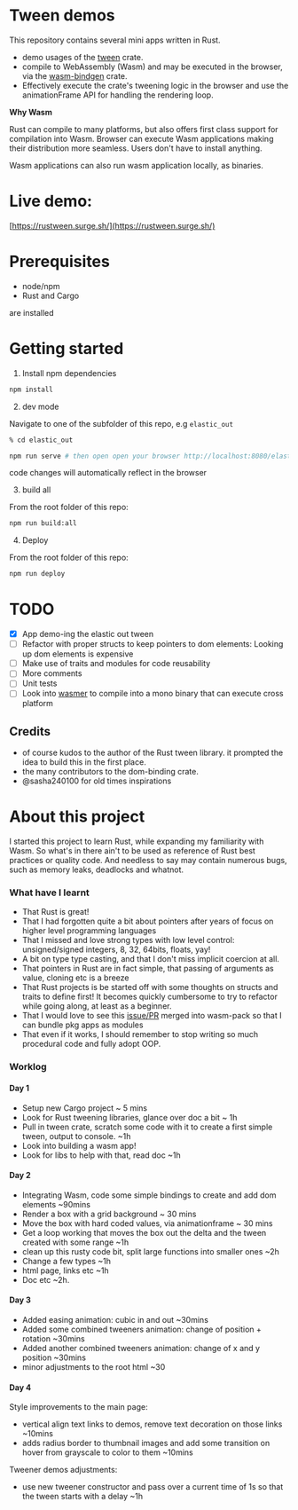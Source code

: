 # Tween demos

This repository contains several mini apps written in Rust.

- demo usages of the [tween](https://crates.io/crates/tween) crate.
- compile to WebAssembly (Wasm) and may be executed in the browser, via the [wasm-bindgen](https://crates.io/crates/wasm-bindgen) crate.
- Effectively execute the crate's tweening logic in the browser and use the animationFrame API for handling the rendering loop.

**Why Wasm**

Rust can compile to many platforms, but also offers first class support for compilation into Wasm. Browser can execute Wasm applications making their distribution more seamless. Users don't have to install anything.

Wasm applications can also run wasm application locally, as binaries.


# Live demo:

[https://rustween.surge.sh/](https://rustween.surge.sh/)

# Prerequisites

- node/npm
- Rust and Cargo

are installed

# Getting started

1. Install npm dependencies

```bash
npm install
```


2. dev mode

Navigate to one of the subfolder of this repo, e.g `elastic_out`

```bash
% cd elastic_out
```

```bash
npm run serve # then open open your browser http://localhost:8080/elastic-out.html
```

code changes will automatically reflect in the browser

3. build all

From the root folder of this repo:

```bash
npm run build:all 
```

4. Deploy 

From the root folder of this repo:

```bash
npm run deploy
```
  
# TODO

- [x] App demo-ing the elastic out tween
- [ ] Refactor with proper structs to keep pointers to dom elements: Looking up dom elements is expensive
- [ ] Make use of traits and modules for code reusability
- [ ] More comments
- [ ] Unit tests
- [ ] Look into [wasmer](https://github.com/wasmerio/wasmer) to compile into a mono binary that can execute cross platform

## Credits

- of course kudos to the author of the Rust tween library. it prompted the idea to build this in the first place.
- the many contributors to the dom-binding crate.
- @sasha240100 for old times inspirations

# About this project
I started this project to learn Rust, while expanding my familiarity with Wasm. So what's in there ain't to be used as reference of Rust best practices or quality code. And needless to say may contain numerous bugs, such as memory leaks, deadlocks and whatnot. 

### What have I learnt
- That Rust is great!
- That I had forgotten quite a bit about pointers after years of focus on higher level programming languages
- That I missed and love strong types with low level control: unsigned/signed integers, 8, 32, 64bits, floats, yay!
- A bit on type type casting, and that I don't miss implicit coercion at all.
- That pointers in Rust are in fact simple, that passing of arguments as value, cloning etc is a breeze
- That Rust projects is be started off with some thoughts on structs and traits to define first! It becomes quickly cumbersome to try to refactor while going along, at least as a beginner.
- That I would love to see this [issue/PR](https://github.com/rustwasm/wasm-pack/pull/1070) merged into wasm-pack so that I can bundle pkg apps as modules
- That even if it works, I should remember to stop writing so much procedural code and fully adopt OOP.

### Worklog

#### Day 1

- Setup new Cargo project ~ 5 mins
- Look for Rust tweening libraries, glance over doc a bit ~ 1h
- Pull in tween crate, scratch some code with it to create a first simple tween, output to console. ~1h
- Look into building a wasm app! 
- Look for libs to help with that, read doc ~1h

#### Day 2

- Integrating Wasm, code some simple bindings to create and add dom elements ~90mins
- Render a box with a grid background ~ 30 mins
- Move the box with hard coded values, via animationframe ~ 30 mins
- Get a loop working that moves the box out the delta and the tween created with some range ~1h
- clean up this rusty code bit, split large functions into smaller ones ~2h
- Change a few types ~1h
- html page, links etc ~1h
- Doc etc ~2h. 

#### Day 3

- Added easing animation: cubic in and out ~30mins
- Added some combined tweeners animation: change of position + rotation ~30mins
- Added another combined tweeners animation: change of x and y position ~30mins
- minor adjustments to the root html ~30
  
#### Day 4

Style improvements to the main page:
- vertical align text links to demos, remove text decoration on those links ~10mins
- adds radius border to thumbnail images and add some transition on hover from grayscale to color to them ~10mins

Tweener demos adjustments:
- use new tweener constructor and pass over a current time of 1s so that the tween starts with a delay ~1h
